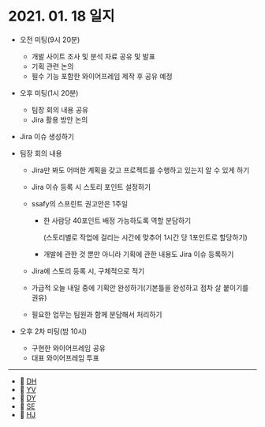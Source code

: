 # 2021. 01. 18 일지

- 오전 미팅(9시 20분)

  - 개발 사이트 조사 및 분석 자료 공유 및 발표
  - 기획 관련 논의
  - 필수 기능 포함한 와이어프레임 제작 후 공유 예정

- 오후 미팅(1시 20분)

  - 팀장 회의 내용 공유 
  - Jira 활용 방안 논의

- Jira 이슈 생성하기

- 팀장 회의 내용

  - Jira만 봐도 어떠한 계획을 갖고 프로젝트를 수행하고 있는지 알 수 있게 하기

  - Jira  이슈 등록 시 스토리 포인트 설정하기

  - ssafy의 스프린트 권고안은 1주일

    - 한 사람당 40포인트 배정 가능하도록 역할 분담하기

      (스토리별로 작업에 걸리는 시간에 맞추어 1시간 당 1포인트로 할당하기)

    - 개발에 관한 것 뿐만 아니라 기획에 관한 내용도 Jira 이슈 등록하기

  - Jira에 스토리 등록 시, 구체적으로 적기

  - 가급적 오늘 내일 중에 기획안 완성하기(기본틀을 완성하고 점차 살 붙이기를 권유)

  - 필요한 업무는 팀원과 함께 분담해서 처리하기

- 오후 2차 미팅(밤 10시)

  - 구현한 와이어프레임 공유
  - 대표 와이어프레임 투표

-----

* 🍟 [DH](./DH/20210118.md)
* 🍔 [YV](./YV/20210118.md)
* 🌭 [DY](./DY/20210118.md)
* 🍳 [SE](./SE/20210118.md)
* 🧀 [HJ](./HJ/20210118.md)